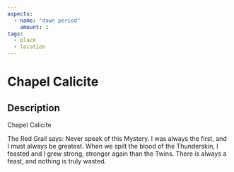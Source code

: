 ```yaml
---
aspects: 
  - name: "dawn period"
    amount: 1
tags:
  - place
  - location
---
```


# Chapel Calicite

## Description
Chapel Calicite

The Red Grail says: Never speak of this Mystery. I was always the first, and I must always be greatest. When we spilt the blood of the Thunderskin, I feasted and I grew strong, stronger again than the Twins. There is always a feast, and nothing is truly wasted.